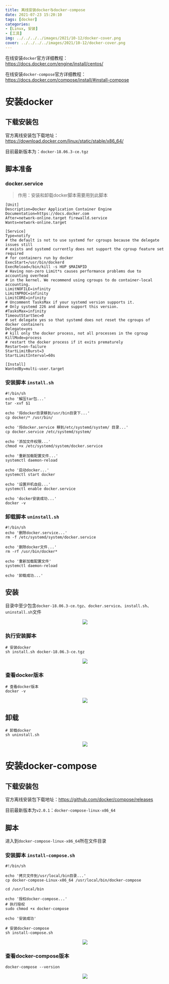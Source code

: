 ```yaml
---
title: 离线安装docker与docker-compose
date: 2021-07-23 15:20:10
tags: [docker]
categories: 
- [Linux, 安装]
- [工具]
img: ../../../../images/2021/10-12/docker-cover.png
cover: ../../../../images/2021/10-12/docker-cover.png
---
```


在线安装`docker`官方详细教程：https://docs.docker.com/engine/install/centos/

在线安装`docker-compose`官方详细教程：https://docs.docker.com/compose/install/#install-compose <!-- more -->

# 安装docker

## 下载安装包

官方离线安装包下载地址：https://download.docker.com/linux/static/stable/x86_64/

目前最新版本为：`docker-18.06.3-ce.tgz` 

## 脚本准备

### docker.service

> 作用：安装和卸载docker脚本需要用到此脚本

```apl
[Unit]
Description=Docker Application Container Engine
Documentation=https://docs.docker.com
After=network-online.target firewalld.service
Wants=network-online.target

[Service]
Type=notify
# the default is not to use systemd for cgroups because the delegate issues still
# exists and systemd currently does not support the cgroup feature set required
# for containers run by docker
ExecStart=/usr/bin/dockerd
ExecReload=/bin/kill -s HUP $MAINPID
# Having non-zero Limit*s causes performance problems due to accounting overhead
# in the kernel. We recommend using cgroups to do container-local accounting.
LimitNOFILE=infinity
LimitNPROC=infinity
LimitCORE=infinity
# Uncomment TasksMax if your systemd version supports it.
# Only systemd 226 and above support this version.
#TasksMax=infinity
TimeoutStartSec=0
# set delegate yes so that systemd does not reset the cgroups of docker containers
Delegate=yes
# kill only the docker process, not all processes in the cgroup
KillMode=process
# restart the docker process if it exits prematurely
Restart=on-failure
StartLimitBurst=3
StartLimitInterval=60s

[Install]
WantedBy=multi-user.target
```

### 安装脚本 `install.sh`

```shell
#!/bin/sh
echo '解压tar包...'
tar -xvf $1

echo '将docker目录移到/usr/bin目录下...'
cp docker/* /usr/bin/

echo '将docker.service 移到/etc/systemd/system/ 目录...'
cp docker.service /etc/systemd/system/

echo '添加文件权限...'
chmod +x /etc/systemd/system/docker.service

echo '重新加载配置文件...'
systemctl daemon-reload

echo '启动docker...'
systemctl start docker

echo '设置开机自启...'
systemctl enable docker.service

echo 'docker安装成功...'
docker -v
```

### 卸载脚本 `uninstall.sh`

```shell
#!/bin/sh
echo '删除docker.service...'
rm -f /etc/systemd/system/docker.service

echo '删除docker文件...'
rm -rf /usr/bin/docker*

echo '重新加载配置文件'
systemctl daemon-reload

echo '卸载成功...'
```

## 安装

目录中至少包含`docker-18.06.3-ce.tgz`、`docker.service`、`install.sh`、`uninstall.sh`文件

<div align=center><img src="../../../../images/2021/10-12/docker-install_1.png" algin="center"/></div>

### 执行安装脚本

```shell
# 安装docker
sh install.sh docker-18.06.3-ce.tgz
```

<div align=center><img src="../../../../images/2021/10-12/docker-install_2.png" algin="center"/></div>

### 查看docker版本

```shell
# 查看docker版本
docker -v
```

<div align=center><img src="../../../../images/2021/10-12/docker-install_3.png" algin="center"/></div>

## 卸载

```shell
# 卸载docker
sh uninstall.sh
```

<div align=center><img src="../../../../images/2021/10-12/docker-install_4.png" algin="center"/></div>

# 安装docker-compose

## 下载安装包

官方离线安装包下载地址：https://github.com/docker/compose/releases

目前最新版本为`v2.0.1`：`docker-compose-linux-x86_64`

## 脚本

进入到`docker-compose-linux-x86_64`所在文件目录

### 安装脚本 `install-compose.sh`

```shell
#!/bin/sh

echo '拷贝文件到/usr/local/bin目录...'
cp docker-compose-Linux-x86_64 /usr/local/bin/docker-compose

cd /usr/local/bin

echo '授权docker-compose...'
# 执行授权
sudo chmod +x docker-compose

echo '安装成功'
```

```shell
# 安装docker-compose
sh install-compose.sh
```

<div align=center><img src="../../../../images/2021/10-12/docker-compose-install_1.png" algin="center"/></div>

### 查看docker-compose版本

```shell
docker-compose --version
```

<div align=center><img src="../../../../images/2021/10-12/docker-compose-install_2.png" algin="center"/></div>

